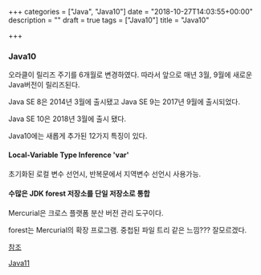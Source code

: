 +++
categories = ["Java", "Java10"]
date = "2018-10-27T14:03:55+00:00"
description = ""
draft = true
tags = ["Java10"]
title = "Java10"

+++
### Java10

오라클이 릴리즈 주기를 6개월로 변경하였다. 따라서 앞으로 매년 3월, 9월에 새로운 Java버전이 릴리즈된다.

Java SE 8은 2014년 3월에 출시됐고 Java SE 9는 2017년 9월에 출시되었다.

Java SE 10은 2018년 3월에 출시 됐다.

Java10에는 새롭게 추가된 12가지 특징이 있다.

#### Local-Variable Type Inference 'var'

초기화된 로컬 변수 선언시, 반복문에서 지역변수 선언시 사용가능.

#### 수많은 JDK forest 저장소를 단일 저장소로 통합

Mercurial은 크로스 플랫폼 분산 버전 관리 도구이다.

forest는 Mercurial의 확장 프로그램. 중첩된 파일 트리 같은 느낌??? 잘모르겠다.

[참조](http://itstory.tk/entry/Java-10-%EC%8B%A0%EA%B7%9C-%EA%B8%B0%EB%8A%A5%ED%8A%B9%EC%A7%95-%EC%A0%95%EB%A6%AC)

[Java11](https://www.oracle.com/technetwork/java/javase/11-relnote-issues-5012449.html)